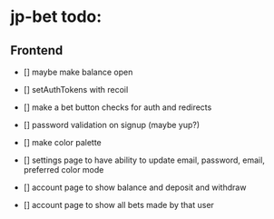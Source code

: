 # jp-bet todo:

## Frontend

-   [] maybe make balance open

-   [] setAuthTokens with recoil

-   [] make a bet button checks for auth and redirects

-   [] password validation on signup (maybe yup?)

-   [] make color palette

-   [] settings page to have ability to update email, password, email, preferred color mode

-   [] account page to show balance and deposit and withdraw

-   [] account page to show all bets made by that user

